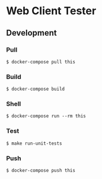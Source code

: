 # Web Client Tester

## Development

### Pull

```
$ docker-compose pull this
```

### Build

```
$ docker-compose build
```

### Shell

```
$ docker-compose run --rm this
```

### Test

```
$ make run-unit-tests
```

### Push

```
$ docker-compose push this
```
